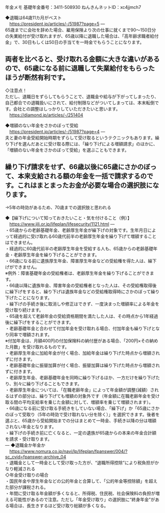年金メモ 基礎年金番号：3411-508930 ねんきんネットID：xc4jjmch7

◆退職は64歳11カ月がベスト  
　https://president.jp/articles/-/51987?page=5 —  
65歳までに会社を辞めた場合、雇用保険より次の仕事に就くまで90〜150日分の失業給付が受け取れますが、65歳以降に退職した場合は、「高年齢求職者給付金」で、30日もしくは50日の手当てを一時金でもらうことになります。  

## 両者を比べると、受け取れる金額に大きな違いがあるので、65歳になる前に退職して失業給付をもらったほうが断然有利です。

◇注意点！  
ただし、退職日をずらしてもらうことで、退職金や給与が下がってしまったり、自己都合での退職扱いにされて、給付制限などがついてしまっては、本末転倒です。会社との調整はしっかりしていただきたいと思います。  
　https://diamond.jp/articles/-/251404  

◆増額のない年金をさかのぼって受給  
　https://president.jp/articles/-/51987?page=4 —  
夫と妻の年金受給開始時期をずらして受け取るというテクニックもあります。繰り下げを選んだあとに受け取る際には、「繰り下げによる増額請求」のほかに、「増額のない年金をさかのぼって受給」を選ぶこともできます。  

## 繰り下げ請求をせず、66歳以後に65歳にさかのぼって、本来支給される額の年金を一括で請求するのです。これはまとまったお金が必要な場合の選択肢になります。

→5年の時効があるため、70歳までの選択肢と思われる

◆【繰下げについて知っておきたいこと・気を付けること（例）】  
　https://www.jili.or.jp/lifeplan/lifesecurity/1121.html —  
・65歳からの老齢基礎年金、老齢厚生年金が繰下げの対象です。生年月日によって経過的に受け取れる60歳代前半の老齢厚生年金を繰り下げて増額することはできません。  
・経過的に60歳代前半の老齢厚生年金を受給する人も、65歳からの老齢基礎年金・老齢厚生年金を繰り下げることができます。  
・66歳になる前に遺族厚生年金、障害厚生年金などの受給権を得た人は、繰下げができません。  
※例外：障害基礎年金の受給権者は、老齢厚生年金を繰り下げることができます。  
・66歳以降に遺族年金、障害年金の受給権者となった人は、その受給権取得後に繰下げをすると、繰り下げは遺族年金などの受給権取得時にさかのぼって繰り下げたことになります。  
・繰下げの手続き後に取消しや修正はできず、一度決まった増額率による年金を受け取り続けます。  
・65歳を超えて老齢年金の受給資格期間を満たした人は、その時点から1年経過後に繰下げをすることができます。  
・老齢基礎年金と合わせて付加年金を受け取れる場合、付加年金も繰り下げとなり同率で増額されます。  
※付加年金は、月額400円の付加保険料の納付歴がある場合、「200円×その納めた月数」を受け取れるものです。  
・老齢厚生年金に加給年金が付く場合、加給年金は繰り下げた時点から増額されずに付きます。  
・老齢基礎年金に振替加算が付く場合、振替加算は繰り下げた時点から増額されずに付きます。  
・老齢厚生年金、老齢基礎年金を同時に繰り下げるほか、一方だけを繰り下げたり、別々に繰り下げることもできます。  
・老齢厚生年金については、「在職老齢年金」によって年金額が調整(減額）されるはずの部分は、繰り下げても増額の対象外です（年金額に在職老齢年金を受け取る間の平均支給率を乗じた金額に対して、増額率を乗じて増額されます）。  
・66歳になる前に受け取る手続きをしていない場合、「繰下げ」か「65歳にさかのぼって受取り（5年の時効で受け取れない分を除く）」を選択できます。後者を選ぶと、65歳から受給開始までの分はまとめて一時金、手続き以降の分は増額されない年金となります。  
・繰下げの手続き前に亡くなると、一定の遺族が65歳からの本来の年金合計額を請求・受け取ります。  
— ◆退職金か年金か  
　https://www.nomura.co.jp/navi/lp/lifeplan/fpanswer/004/?sc_cvid=fpanswer-archive_04  
・退職金として一時金として受け取った方が、“退職所得控除”により税負担がかなり軽減される  
◇年金受け取りの場合  
・国民年金や厚生年金などの公的年金と合算して、「公的年金等控除額」を超えた部分が課税される。  
・年間に受け取る年金額が多くなると、所得税、住民税、社会保険料の負担が増える可能性があるので注意。ただし「年金受け取り」の選択肢に“終身年金”がある場合は、長生きするほど受け取り総額が多くなる。